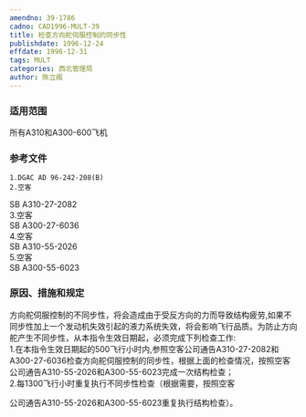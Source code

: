 ```yaml
---
amendno: 39-1786  
cadno: CAD1996-MULT-39  
title: 检查方向舵伺服控制的同步性  
publishdate: 1996-12-24  
effdate: 1996-12-31  
tags: MULT  
categories: 西北管理局  
author: 陈立阁  
---
```

  
### 适用范围  
所有A310和A300-600飞机  
  
<!--more-->  
### 参考文件  
    1.DGAC AD 96-242-208(B)  
    2.空客  
 SB A310-27-2082  
    3.空客  
 SB A300-27-6036  
    4.空客  
 SB A310-55-2026  
    5.空客  
 SB A300-55-6023  
  
### 原因、措施和规定  
方向舵伺服控制的不同步性，将会造成由于受反方向的力而导致结构疲劳,如果不同步性加上一个发动机失效引起的液力系统失效，将会影响飞行品质。为防止方向舵产生不同步性，从本指令生效日期起，必须完成下列检查工作:  
    1.在本指令生效日期起的500飞行小时内,参照空客公司通告A310-27-2082和A300-27-6036检查方向舵伺服控制的同步性，根据上面的检查情况，按照空客公司通告A310-55-2026和A300-55-6023完成一次结构检查；  
    2.每1300飞行小时重复执行不同步性检查（根据需要，按照空客  
      
公司通告A310-55-2026和A300-55-6023重复执行结构检查）。  

